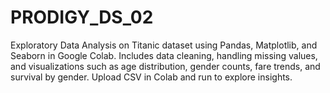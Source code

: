# PRODIGY_DS_02
Exploratory Data Analysis on Titanic dataset using Pandas, Matplotlib, and Seaborn in Google Colab. Includes data cleaning, handling missing values, and visualizations such as age distribution, gender counts, fare trends, and survival by gender. Upload CSV in Colab and run to explore insights.
